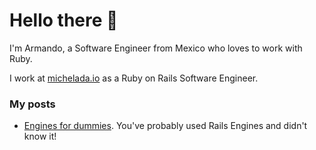 # Hello there 👋

I'm Armando, a Software Engineer from Mexico who loves to work with Ruby.

I work at [michelada.io](https://www.michelada.io/) as a Ruby on Rails Software Engineer.


### My posts
 - [Engines for dummies](https://sipsandbits.com/2022/10/24/engines-for-dummies/). You've probably used Rails Engines and didn't know it!
